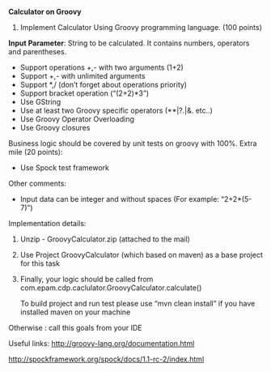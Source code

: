 **Calculator on Groovy**

1. Implement Calculator Using Groovy programming language.  (100 points)

**Input Parameter**: String to be calculated. It contains numbers, operators and parentheses.
* Support operations +,- with two arguments (1+2) 
* Support +,- with unlimited arguments 
* Support *,/ (don’t forget about operations priority) 
* Support bracket operation (“(2+2)*3”) 
* Use GString  
* Use at least two Groovy specific operators (**|?.|&. etc..) 
* Use Groovy Operator Overloading 
* Use Groovy closures 

Business logic should be covered by unit tests on groovy with 100%. 
Extra mile (20 points): 
* Use Spock test framework 

Other comments: 
* Input data can be integer and without spaces (For example: “2+2*(5-7)”) 

Implementation details:  
1. Unzip - GroovyCalculator.zip (attached to the mail) 
2. Use Project GroovyCalculator (which based on maven) as a base project for this task  
3. Finally, your logic should be called from  
   com.epam.cdp.caclulator.GroovyCalculator.calculate() 

    To build project and run test please use “mvn clean install” if you have installed maven on your machine  

Otherwise :  call this goals from your IDE  


Useful links: 
http://groovy-lang.org/documentation.html 

http://spockframework.org/spock/docs/1.1-rc-2/index.html 
